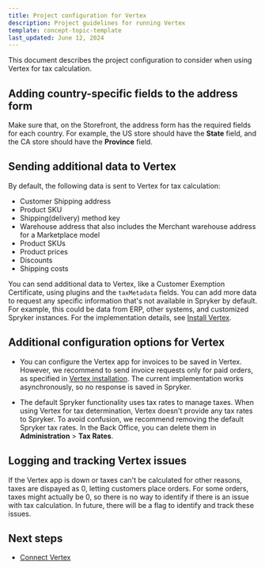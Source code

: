 ```yaml
---
title: Project configuration for Vertex
description: Project guidelines for running Vertex
template: concept-topic-template
last_updated: June 12, 2024
---
```


This document describes the project configuration to consider when using Vertex for tax calculation.

## Adding country-specific fields to the address form

Make sure that, on the Storefront, the address form has the required fields for each country. For example, the US store should have the **State** field, and the CA store should have the **Province** field.

## Sending additional data to Vertex

By default, the following data is sent to Vertex for tax calculation:

- Customer Shipping address
- Product SKU
- Shipping(delivery) method key
- Warehouse address that also includes the Merchant warehouse address for a Marketplace model
- Product SKUs
- Product prices
- Discounts
- Shipping costs

You can send additional data to Vertex, like a Customer Exemption Certificate, using plugins and the `taxMetadata` fields. You can add more data to request any specific information that's not available in Spryker by default. For example, this could be data from ERP, other systems, and customized Spryker instances. For the implementation details, see [Install Vertex](/docs/pbc/all/tax-management/latest/base-shop/third-party-integrations/vertex/install-vertex/integrate-the-vertex-app.html#implement-vertex-specific-metadata-extender-plugins).

## Additional configuration options for Vertex

- You can configure the Vertex app for invoices to be saved in Vertex. However, we recommend to send invoice requests only for paid orders, as specified in [Vertex installation](/docs/pbc/all/tax-management/latest/base-shop/third-party-integrations/vertex/install-vertex/integrate-the-acp-connector-module-for-tax-calculation.html#optional-sending-tax-invoices-to-vertex-and-handling-refunds). The current implementation works asynchronously, so no response is saved in Spryker.

- The default Spryker functionality uses tax rates to manage taxes. When using Vertex for tax determination, Vertex doesn't provide any tax rates to Spryker. To avoid confusion, we recommend removing the default Spryker tax rates. In the Back Office, you can delete them in **Administration** > **Tax Rates**.

## Logging and tracking Vertex issues

If the Vertex app is down or taxes can't be calculated for other reasons, taxes are dispayed as 0, letting customers place orders. For some orders, taxes might actually be 0, so there is no way to identify if there is an issue with tax calculation. In future, there will be a flag to identify and track these issues.


## Next steps

- [Connect Vertex](/docs/pbc/all/tax-management/202404.0/base-shop/third-party-integrations/vertex/connect-vertex.html)









































